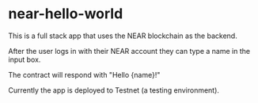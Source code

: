 # near-hello-world

This is a full stack app that uses the NEAR blockchain as the backend.

After the user logs in with their NEAR account they can type a name in the input box.

The contract will respond with "Hello {name}!"

Currently the app is deployed to Testnet (a testing environment).
